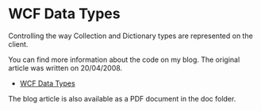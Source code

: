 WCF Data Types
==============

Controlling the way Collection and Dictionary types are represented on the client.

You can find more information about the code on my blog. The original article was written on 20/04/2008.

* [WCF Data Types](http://cgeers.com/2008/04/20/wcf-data-types/)

The blog article is also available as a PDF document in the doc folder.
